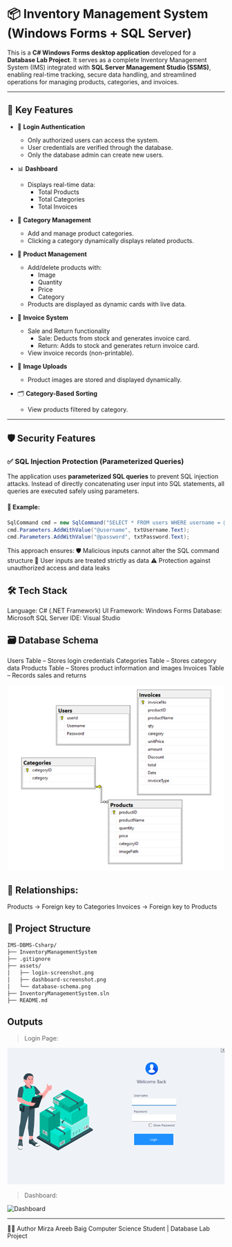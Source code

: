 # 📦 Inventory Management System (Windows Forms + SQL Server)

This is a **C# Windows Forms desktop application** developed for a **Database Lab Project**. It serves as a complete Inventory Management System (IMS) integrated with **SQL Server Management Studio (SSMS)**, enabling real-time tracking, secure data handling, and streamlined operations for managing products, categories, and invoices.

---

## 📌 Key Features

- 🔐 **Login Authentication**
  - Only authorized users can access the system.
  - User credentials are verified through the database.
  - Only the database admin can create new users.

- 📊 **Dashboard**
  - Displays real-time data:
    - Total Products
    - Total Categories
    - Total Invoices

- 📂 **Category Management**
  - Add and manage product categories.
  - Clicking a category dynamically displays related products.

- 🛒 **Product Management**
  - Add/delete products with:
    - Image
    - Quantity
    - Price
    - Category
  - Products are displayed as dynamic cards with live data.

- 🧾 **Invoice System**
  - Sale and Return functionality
    - Sale: Deducts from stock and generates invoice card.
    - Return: Adds to stock and generates return invoice card.
  - View invoice records (non-printable).

- 📸 **Image Uploads**
  - Product images are stored and displayed dynamically.

- 🗂️ **Category-Based Sorting**
  - View products filtered by category.

---

## 🛡️ Security Features

### ✅ SQL Injection Protection (Parameterized Queries)

The application uses **parameterized SQL queries** to prevent SQL injection attacks. Instead of directly concatenating user input into SQL statements, all queries are executed safely using parameters.

#### 🔐 Example:
```csharp
SqlCommand cmd = new SqlCommand("SELECT * FROM users WHERE username = @username AND password = @password", conn);
cmd.Parameters.AddWithValue("@username", txtUsername.Text);
cmd.Parameters.AddWithValue("@password", txtPassword.Text);
```
This approach ensures:
🛡️ Malicious inputs cannot alter the SQL command structure
🔐 User inputs are treated strictly as data
⚠️ Protection against unauthorized access and data leaks

## 🛠️ Tech Stack
Language:	C# (.NET Framework)
UI Framework:	Windows Forms 
Database:	Microsoft SQL Server
IDE:	Visual Studio

## 🗃️ Database Schema
Users Table – Stores login credentials
Categories Table – Stores category data
Products Table – Stores product information and images
Invoices Table – Records sales and returns

![Database Schema](assets/database-schema.png)


## 🔗 Relationships:
Products → Foreign key to Categories
Invoices → Foreign key to Products

## 📁 Project Structure
```
IMS-DBMS-Csharp/
├── InventoryManagementSystem
├── .gitignore
├── assets/
│   ├── login-screenshot.png
│   ├── dashboard-screenshot.png
│   └── database-schema.png
├── InventoryManagementSystem.sln
├── README.md
```

## Outputs

> Login Page:

![Login Page](assets/login-screenshot.png)

> Dashboard:

![Dashboard](assets/dashboard-screenshot.png)

---

👨‍💻 Author
Mirza Areeb Baig
Computer Science Student | Database Lab Project

